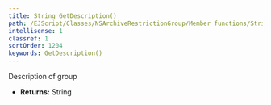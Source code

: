 ```yaml
---
title: String GetDescription()
path: /EJScript/Classes/NSArchiveRestrictionGroup/Member functions/String GetDescription()
intellisense: 1
classref: 1
sortOrder: 1204
keywords: GetDescription()
---
```



Description of group



* **Returns:** String


